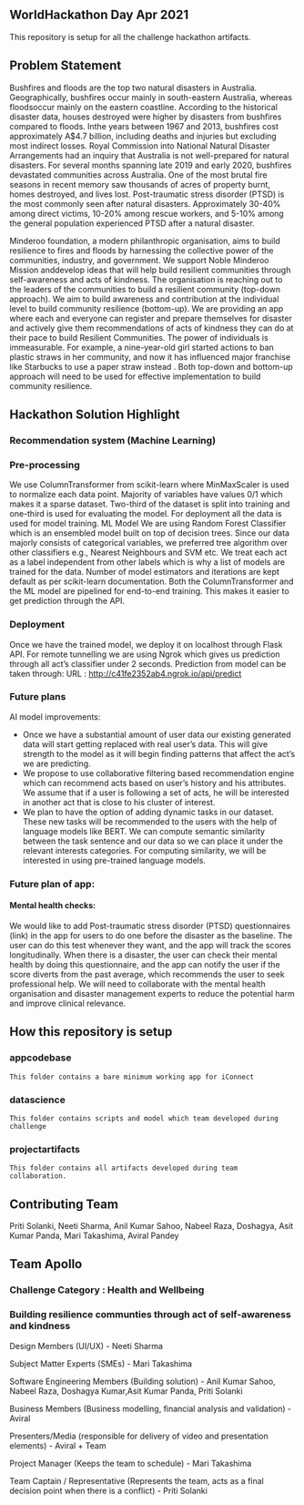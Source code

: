 
## WorldHackathon Day Apr 2021

This repository is setup for all the challenge hackathon artifacts.

## Problem Statement

Bushfires and floods are the top two natural disasters in Australia. Geographically, bushfires occur mainly in south-eastern Australia, whereas floodsoccur mainly on the eastern coastline. According to the historical disaster data, houses destroyed were higher by disasters from bushfires compared to floods. Inthe years between 1967 and 2013, bushfires cost approximately A$4.7 billion, including deaths and injuries but excluding most indirect losses. Royal Commission into National Natural Disaster Arrangements had an inquiry that Australia is not well-prepared for natural disasters.  For several months spanning late 2019 and early 2020, bushfires devastated communities across Australia. One of the most brutal fire seasons in recent memory saw thousands of acres of property burnt, homes destroyed, and lives lost. Post-traumatic stress disorder (PTSD) is the most commonly seen after natural disasters. Approximately 30-40% among direct victims, 10-20% among rescue workers, and 5-10% among the general population experienced PTSD after a natural disaster. 

Minderoo foundation, a modern philanthropic organisation, aims to build resilience to fires and floods by harnessing the collective power of the communities, industry, and government. We support Noble Minderoo Mission anddevelop ideas that will help build resilient communities through self-awareness and acts of kindness. The organisation is reaching out to the leaders of the communities to build a resilient community (top-down approach). We aim to build awareness and contribution at the individual level to build community resilience (bottom-up).  We are providing an app where each and everyone can register and prepare themselves for disaster and actively give them 
recommendations of acts of kindness they can do at their pace to build Resilient Communities. The power of individuals is immeasurable. For example, a nine-year-old girl started actions to ban plastic straws in her community, and now it has influenced major franchise like Starbucks to use a paper straw instead . Both top-down and bottom-up approach will need to be used for effective implementation to build community resilience. 

## Hackathon Solution Highlight
### Recommendation system (Machine Learning)
### Pre-processing
We use ColumnTransformer from scikit-learn where MinMaxScaler is used to normalize each data point. Majority of variables have values 0/1 which makes it a sparse dataset. Two-third of the dataset is split into training and one-third is used for evaluating the model. For deployment all the data is used for model training.
ML Model
We are using Random Forest Classifier which is an ensembled model built on top of decision trees. Since our data majorly consists of categorical variables, we preferred tree algorithm over other classifiers e.g., Nearest Neighbours and SVM etc.
We treat each act as a label independent from other labels which is why a list of models are trained for the data. Number of model estimators and iterations are kept default as per scikit-learn documentation.
Both the ColumnTransformer and the ML model are pipelined for end-to-end training. This makes it easier to get prediction through the API.

### Deployment
Once we have the trained model, we deploy it on localhost through Flask API. For remote tunnelling we are using Ngrok which gives us prediction through all act’s classifier under 2 seconds. Prediction from model can be taken through:
URL : http://c41fe2352ab4.ngrok.io/api/predict

### Future plans
AI model improvements:
<ul>
<li> Once we have a substantial amount of user data our existing generated data will start getting replaced with real user’s data. This will give strength to the model as it will begin finding patterns that affect the act’s we are predicting.</li>
<li>We propose to use collaborative filtering based recommendation engine which can recommend acts based on user’s history and his attributes. We assume that if a user is following a set of acts, he will be interested in another act that is close to his cluster of interest.</li>
<li>We plan to have the option of adding dynamic tasks in our dataset. These new tasks will be recommended to the users with the help of language models like BERT. We can compute semantic similarity between the task sentence and our data so we can place it under the relevant interests categories. For computing similarity, we will be interested in using pre-trained language models.</li>
</ul>

### Future plan of app:
#### Mental health checks:
We would like to add Post-traumatic stress disorder (PTSD) questionnaires (link) in the app for users to do one before the disaster as the baseline. The user can do this test whenever they want, and the app will track the scores longitudinally. When there is a disaster, the user can check their mental health by doing this questionnaire, and the app can notify the user if the score diverts from the past average, which recommends the user to seek professional help. We will need to collaborate with the mental health organisation and disaster management experts to reduce the potential harm and improve clinical relevance.

## How this repository is setup

### appcodebase

    This folder contains a bare minimum working app for iConnect
    
### datascience

    This folder contains scripts and model which team developed during challenge

### projectartifacts

    This folder contains all artifacts developed during team collaboration.


## Contributing Team

Priti Solanki, Neeti Sharma, Anil Kumar Sahoo, Nabeel Raza, Doshagya, Asit Kumar Panda, Mari Takashima, Aviral Pandey
    
## Team Apollo 
### Challenge Category : Health and Wellbeing
### Building resilience communties through act of self-awareness and kindness

Design Members (UI/UX) -  Neeti Sharma <br/>

Subject Matter Experts (SMEs) - Mari Takashima <br/>

Software Engineering Members (Building solution) - Anil Kumar Sahoo, Nabeel Raza, Doshagya Kumar,Asit Kumar Panda, Priti Solanki <br/>

Business Members (Business modelling, financial analysis and validation) - Aviral <br />

Presenters/Media (responsible for delivery of video and presentation elements) -  Aviral + Team <br/>

Project Manager (Keeps the team to schedule) - Mari Takashima <br/>

Team Captain / Representative (Represents the team, acts as a final decision point when there is a conflict) - Priti Solanki <br/>
